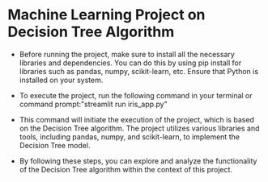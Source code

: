 # Machine Learning Project on Decision Tree Algorithm

* Before running the project, make sure to install all the necessary libraries and dependencies. You can do this by using pip install for libraries such as pandas, numpy, scikit-learn, etc. Ensure that Python is installed on your system.

* To execute the project, run the following command in your terminal or command prompt:"streamlit run iris_app.py"

* This command will initiate the execution of the project, which is based on the Decision Tree algorithm. The project utilizes various libraries and tools, including pandas, numpy, and scikit-learn, to implement the Decision Tree model.

* By following these steps, you can explore and analyze the functionality of the Decision Tree algorithm within the context of this project.

